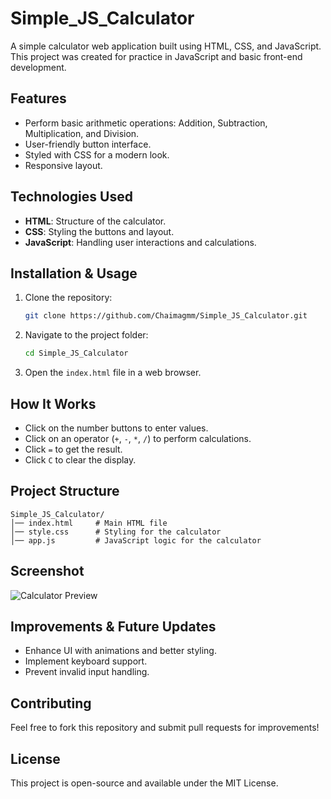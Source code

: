 # Simple_JS_Calculator

A simple calculator web application built using HTML, CSS, and JavaScript. This project was created for practice in JavaScript and basic front-end development.

## Features
- Perform basic arithmetic operations: Addition, Subtraction, Multiplication, and Division.
- User-friendly button interface.
- Styled with CSS for a modern look.
- Responsive layout.

## Technologies Used
- **HTML**: Structure of the calculator.
- **CSS**: Styling the buttons and layout.
- **JavaScript**: Handling user interactions and calculations.

## Installation & Usage
1. Clone the repository:
   ```sh
   git clone https://github.com/Chaimagmm/Simple_JS_Calculator.git
   ```
2. Navigate to the project folder:
   ```sh
   cd Simple_JS_Calculator
   ```
3. Open the `index.html` file in a web browser.

## How It Works
- Click on the number buttons to enter values.
- Click on an operator (`+`, `-`, `*`, `/`) to perform calculations.
- Click `=` to get the result.
- Click `C` to clear the display.

## Project Structure
```
Simple_JS_Calculator/
│── index.html     # Main HTML file
│── style.css      # Styling for the calculator
│── app.js         # JavaScript logic for the calculator
```

## Screenshot
![Calculator Preview](https://via.placeholder.com/400)

## Improvements & Future Updates
- Enhance UI with animations and better styling.
- Implement keyboard support.
- Prevent invalid input handling.

## Contributing
Feel free to fork this repository and submit pull requests for improvements!

## License
This project is open-source and available under the MIT License.
